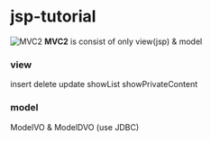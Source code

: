 # jsp-tutorial
![MVC2](https://user-images.githubusercontent.com/70089259/132357704-02077372-9fec-4d85-b44d-5e0ae8a4fa66.png)
**MVC2** is consist of only view(jsp) & model 

### view
insert delete update showList showPrivateContent
### model
ModelVO & ModelDVO (use JDBC)
